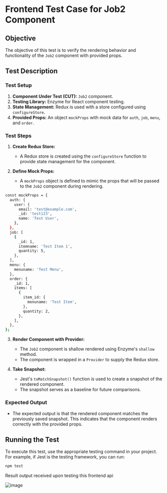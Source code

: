 # Frontend Test Case for Job2 Component

## Objective

The objective of this test is to verify the rendering behavior and functionality of the `Job2` component with provided props.

## Test Description

### Test Setup

1. **Component Under Test (CUT):** `Job2` component.
2. **Testing Library:** Enzyme for React component testing.
3. **State Management:** Redux is used with a store configured using `configureStore`.
4. **Provided Props:** An object `mockProps` with mock data for `auth`, `job`, `menu`, and `order`.

### Test Steps

1. **Create Redux Store:**
   - A Redux store is created using the `configureStore` function to provide state management for the component.

2. **Define Mock Props:**
   - A `mockProps` object is defined to mimic the props that will be passed to the `Job2` component during rendering.

```bash
const mockProps = {
  auth: {
    user: {
      email: 'test@example.com',
      _id: 'test123',
      name: 'Test User',
    },
  },
  job: [
    {
      _id: 1,
      itemname: 'Test Item 1',
      quantity: 5,
    },
  ],
  menu: {
    menuname: 'Test Menu',
  },
  order: {
    _id: 1,
    items: [
      {
        item_id: {
          menuname: 'Test Item',
        },
        quantity: 2,
      },
    ],
  },
};
```
3. **Render Component with Provider:**
   - The `Job2` component is shallow rendered using Enzyme's `shallow` method.
   - The component is wrapped in a `Provider` to supply the Redux store.

4. **Take Snapshot:**
   - Jest's `toMatchSnapshot()` function is used to create a snapshot of the rendered component.
   - The snapshot serves as a baseline for future comparisons.

### Expected Output

- The expected output is that the rendered component matches the previously saved snapshot. This indicates that the component renders correctly with the provided props.

## Running the Test

To execute this test, use the appropriate testing command in your project. For example, if Jest is the testing framework, you can run:

```bash
npm test
```

Result output received upon testing this frontend api

![image](https://github.com/drs1951/CSC510_Group31/assets/85347670/a1b8ec3c-a075-4fab-87d6-e717451543ea)

